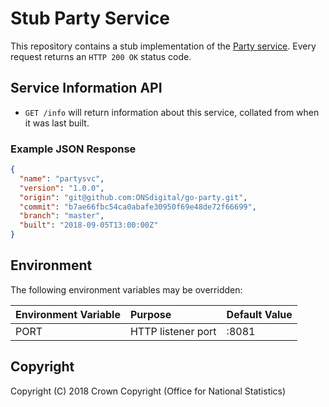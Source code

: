# Stub Party Service
This repository contains a stub implementation of the [Party service](https://github.com/ONSdigital/ras-party). Every request returns an `HTTP 200 OK` status code.

## Service Information API
* `GET /info` will return information about this service, collated from when it was last built.

### Example JSON Response
```json
{
  "name": "partysvc",
  "version": "1.0.0",
  "origin": "git@github.com:ONSdigital/go-party.git",
  "commit": "b7ae66fbc54ca0abafe30950f69e48de72f66699",
  "branch": "master",
  "built": "2018-09-05T13:00:00Z"
}
```

## Environment
The following environment variables may be overridden:

| Environment Variable | Purpose            | Default Value |
| :------------------- | :------------------| :-------------|
| PORT                 | HTTP listener port | :8081         |

## Copyright
Copyright (C) 2018 Crown Copyright (Office for National Statistics)